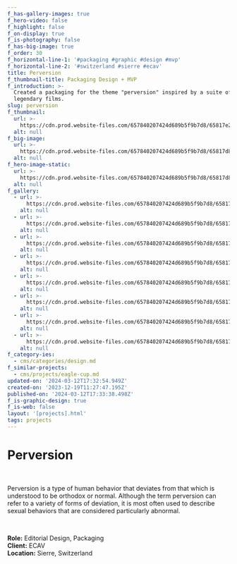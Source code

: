 ```yaml
---
f_has-gallery-images: true
f_hero-video: false
f_highlight: false
f_on-display: true
f_is-photography: false
f_has-big-image: true
f_order: 30
f_horizontal-line-1: '#packaging #graphic #design #mvp'
f_horizontal-line-2: '#switzerland #sierre #ecav'
title: Perversion
f_thumbnail-title: Packaging Design + MVP
f_introduction: >-
  Created a packaging for the theme "perversion" inspired by a suite of
  legendary films.
slug: perversion
f_thumbnail:
  url: >-
    https://cdn.prod.website-files.com/657840207424d689b5f9b7d8/65817e2ce103950e58134cc4_thumbnail.webp
  alt: null
f_big-image:
  url: >-
    https://cdn.prod.website-files.com/657840207424d689b5f9b7d8/65817d838164247f7305fe0e_img_perversion_03.webp
  alt: null
f_hero-image-static:
  url: >-
    https://cdn.prod.website-files.com/657840207424d689b5f9b7d8/65817d83555f4fef9cb89dc8_img_perversion_05.webp
  alt: null
f_gallery:
  - url: >-
      https://cdn.prod.website-files.com/657840207424d689b5f9b7d8/65817d843a5087c1f3ae53b4_img_perversion_01.webp
    alt: null
  - url: >-
      https://cdn.prod.website-files.com/657840207424d689b5f9b7d8/65817d8481322879a8de9836_img_perversion_02.webp
    alt: null
  - url: >-
      https://cdn.prod.website-files.com/657840207424d689b5f9b7d8/65817d838164247f7305fe0e_img_perversion_03.webp
    alt: null
  - url: >-
      https://cdn.prod.website-files.com/657840207424d689b5f9b7d8/65817d835f11a0fdf5f2ac0e_img_perversion_04.webp
    alt: null
  - url: >-
      https://cdn.prod.website-files.com/657840207424d689b5f9b7d8/65817d83555f4fef9cb89dc8_img_perversion_05.webp
    alt: null
  - url: >-
      https://cdn.prod.website-files.com/657840207424d689b5f9b7d8/65817d83a70717a189f413e3_img_perversion_06.webp
    alt: null
  - url: >-
      https://cdn.prod.website-files.com/657840207424d689b5f9b7d8/65817d8311e4fef2ec1a3e95_img_perversion_07.webp
    alt: null
  - url: >-
      https://cdn.prod.website-files.com/657840207424d689b5f9b7d8/65817d83d6fa664b7de215d1_img_perversion_08.webp
    alt: null
f_category-ies:
  - cms/categories/design.md
f_similar-projects:
  - cms/projects/eagle-cup.md
updated-on: '2024-03-12T17:32:54.949Z'
created-on: '2023-12-19T11:27:47.195Z'
published-on: '2024-03-12T17:33:38.498Z'
f_is-graphic-design: true
f_is-web: false
layout: '[projects].html'
tags: projects
---
```


Perversion
==========

‍

Perversion is a type of human behavior that deviates from that which is understood to be orthodox or normal. Although the term perversion can refer to a variety of forms of deviation, it is most often used to describe sexual behaviors that are considered particularly abnormal.

‍

**Role:** Editorial Design, Packaging  
**Client:** ECAV  
**Location:** Sierre, Switzerland
